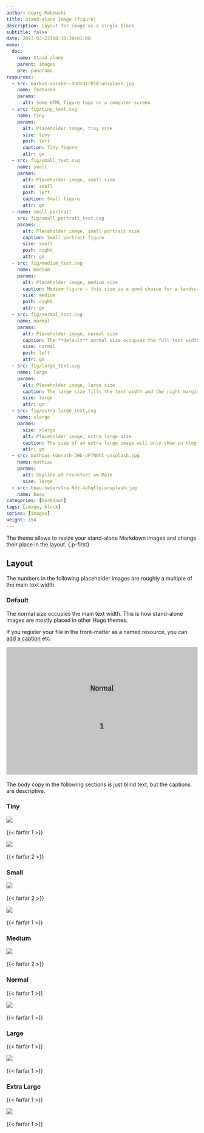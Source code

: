 ```yaml
---
author: Georg Makowski
title: Stand-alone Image (figure)
description: Layout for image as a single block
subtitle: false
date: 2023-03-23T10:10:38+01:00 
menu:
  doc:
    name: Stand-alone
    parent: images
    pre: panorama
resources:
  - src: markus-spiske--dbOrdtrR1A-unsplash.jpg
    name: featured
    params:
      alt: Some HTML figure tags on a computer screen
  - src: fig/tiny_text.svg
    name: tiny
    params:
      alt: Placeholder image, tiny size
      size: tiny
      posh: left
      caption: Tiny figure
      attr: gm
  - src: fig/small_text.svg
    name: small
    params:
      alt: Placeholder image, small size
      size: small 
      posh: left
      caption: Small figure
      attr: gm
  - name: small-portrait
    src: fig/small_portrait_text.svg
    params:
      alt: Placeholder image, small portrait size
      caption: Small portrait figure
      size: small
      posh: right
      attr: gm
  - src: fig/medium_text.svg
    name: medium
    params:
      alt: Placeholder image, medium size
      caption: Medium figure – this size is a good choice for a landscape ratio. 
      size: medium 
      posh: right
      attr: gm
  - src: fig/normal_text.svg
    name: normal
    params:
      alt: Placeholder image, normal size
      caption: The **default** normal size occupies the full text width. If the margin is available, the caption is placed there.
      size: normal
      posh: left
      attr: gm
  - src: fig/large_text.svg
    name: large
    params:
      alt: Placeholder image, large size
      caption: The large size fills the text width and the right margin on documenation pages. The text of the caption is constrained to the text width. The attribution is placed in the right margin an on the right as usual.
      size: large
      attr: gm
  - src: fig/extra-large_text.svg
    name: xlarge
    params:
      size: xlarge
      alt: Placeholder image, extra large size
      caption: The size of an extra large image will only show in blog and article pages. It’s treated here like a large image, because the sidebar occupies the left margin.
      attr: gm
  - src: mathias-konrath-JHb-UFfNOhI-unsplash.jpg
    name: mathias
    params:
      alt: Skyline of Frankfurt am Main
      size: large
  - src: beau-swierstra-Ndz-4phqtlg-unsplash.jpg
    name: beau
categories: [markdown]
tags: [image, block]
series: [images]
weight: 154
---
```


The theme allows to resize your stand-alone Markdown images and change their place in the layout.
{.p-first}
<!--more-->

## Layout

The numbers in the following placeholder images are roughly a multiple of the main text width. 

### Default

The normal size occupies the main text width. This is how stand-alone images are mostly placed in other Hugo themes.

If you register your file in the front-matter as a named resource, you can [add a caption](#normal) etc.

![Placeholder image](fig/normal.svg)

The body copy in the following sections is just blind text, but the captions are descriptive.
### Tiny

![](tiny)

{{< farfar 1 >}}

![](tiny?posh=right)

{{< farfar 2 >}}

### Small

![](small-portrait)

{{< farfar 2 >}}

![](small)

{{< farfar 1 >}}

### Medium

![](medium)

{{< farfar 2 >}}

### Normal
{{< farfar 1 >}}

![](normal)

{{< farfar 1 >}}

### Large
{{< farfar 1 >}}

![](large)

{{< farfar 1 >}}

### Extra Large

{{< farfar 1 >}}

![](xlarge)

{{< farfar 1 >}}
